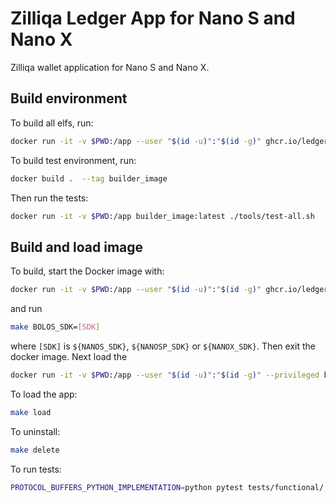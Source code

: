 # Zilliqa Ledger App for Nano S and Nano X

Zilliqa wallet application for Nano S and Nano X.

## Build environment

To build all elfs, run:

```sh
docker run -it -v $PWD:/app --user "$(id -u)":"$(id -g)" ghcr.io/ledgerhq/ledger-app-builder/ledger-app-builder-lite:latest ./tools/build-all.sh
```

To build test environment, run:

```sh
docker build .  --tag builder_image
```

Then run the tests:

```sh
docker run -it -v $PWD:/app builder_image:latest ./tools/test-all.sh
```

## Build and load image

To build, start the Docker image with:

```sh
docker run -it -v $PWD:/app --user "$(id -u)":"$(id -g)" ghcr.io/ledgerhq/ledger-app-builder/ledger-app-builder-lite:latest
```

and run

```sh
make BOLOS_SDK=[SDK]
```

where `[SDK]` is `${NANOS_SDK}`, `${NANOSP_SDK}` or `${NANOX_SDK}`. Then exit
the docker image. Next load the

```sh
docker run -it -v $PWD:/app --user "$(id -u)":"$(id -g)" --privileged builder_image:latest
```

To load the app:

```sh
make load
```

To uninstall:

```sh
make delete
```

To run tests:

```sh
PROTOCOL_BUFFERS_PYTHON_IMPLEMENTATION=python pytest tests/functional/ -v --device [device]
```
